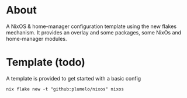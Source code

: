 # About
A NixOS & home-manager configuration template using the new flakes mechanism.
It provides an overlay and some packages, some NixOs and home-manager modules.

# Template (todo)
A template is provided to get started with a basic config

```
nix flake new -t "github:plumelo/nixos" nixos
```
